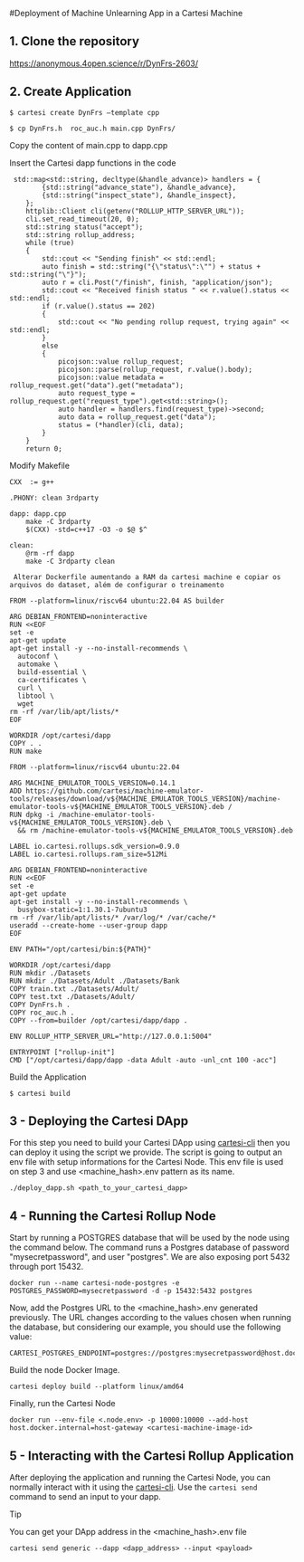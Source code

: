 
#Deployment of Machine Unlearning App in a Cartesi Machine

## 1. Clone the repository

  https://anonymous.4open.science/r/DynFrs-2603/

## 2.  Create Application
    
``` shell
$ cartesi create DynFrs –template cpp

$ cp DynFrs.h  roc_auc.h main.cpp DynFrs/
```

 Copy the content of main.cpp to dapp.cpp

 Insert the Cartesi dapp functions in the code

``` shell
 std::map<std::string, decltype(&handle_advance)> handlers = {
        {std::string("advance_state"), &handle_advance},
        {std::string("inspect_state"), &handle_inspect},
    };
    httplib::Client cli(getenv("ROLLUP_HTTP_SERVER_URL"));
    cli.set_read_timeout(20, 0);
    std::string status("accept");
    std::string rollup_address;
    while (true)
    {
        std::cout << "Sending finish" << std::endl;
        auto finish = std::string("{\"status\":\"") + status + std::string("\"}");
        auto r = cli.Post("/finish", finish, "application/json");
        std::cout << "Received finish status " << r.value().status << std::endl;
        if (r.value().status == 202)
        {
            std::cout << "No pending rollup request, trying again" << std::endl;
        }
        else
        {
            picojson::value rollup_request;
            picojson::parse(rollup_request, r.value().body);
            picojson::value metadata = rollup_request.get("data").get("metadata");
            auto request_type = rollup_request.get("request_type").get<std::string>();
            auto handler = handlers.find(request_type)->second;
            auto data = rollup_request.get("data");
            status = (*handler)(cli, data);
        }
    }
	return 0;

 ```
 
 Modify Makefile
``` shell
CXX  := g++

.PHONY: clean 3rdparty

dapp: dapp.cpp
	make -C 3rdparty
	$(CXX) -std=c++17 -O3 -o $@ $^

clean:
	@rm -rf dapp
	make -C 3rdparty clean

 Alterar Dockerfile aumentando a RAM da cartesi machine e copiar os arquivos do dataset, além de configurar o treinamento 

FROM --platform=linux/riscv64 ubuntu:22.04 AS builder

ARG DEBIAN_FRONTEND=noninteractive
RUN <<EOF
set -e
apt-get update
apt-get install -y --no-install-recommends \
  autoconf \
  automake \
  build-essential \
  ca-certificates \
  curl \
  libtool \
  wget
rm -rf /var/lib/apt/lists/*
EOF

WORKDIR /opt/cartesi/dapp
COPY . .
RUN make

FROM --platform=linux/riscv64 ubuntu:22.04

ARG MACHINE_EMULATOR_TOOLS_VERSION=0.14.1
ADD https://github.com/cartesi/machine-emulator-tools/releases/download/v${MACHINE_EMULATOR_TOOLS_VERSION}/machine-emulator-tools-v${MACHINE_EMULATOR_TOOLS_VERSION}.deb /
RUN dpkg -i /machine-emulator-tools-v${MACHINE_EMULATOR_TOOLS_VERSION}.deb \
  && rm /machine-emulator-tools-v${MACHINE_EMULATOR_TOOLS_VERSION}.deb

LABEL io.cartesi.rollups.sdk_version=0.9.0
LABEL io.cartesi.rollups.ram_size=512Mi

ARG DEBIAN_FRONTEND=noninteractive
RUN <<EOF
set -e
apt-get update
apt-get install -y --no-install-recommends \
  busybox-static=1:1.30.1-7ubuntu3
rm -rf /var/lib/apt/lists/* /var/log/* /var/cache/*
useradd --create-home --user-group dapp
EOF

ENV PATH="/opt/cartesi/bin:${PATH}"

WORKDIR /opt/cartesi/dapp
RUN mkdir ./Datasets 
RUN mkdir ./Datasets/Adult ./Datasets/Bank
COPY train.txt ./Datasets/Adult/
COPY test.txt ./Datasets/Adult/
COPY DynFrs.h .
COPY roc_auc.h . 
COPY --from=builder /opt/cartesi/dapp/dapp .

ENV ROLLUP_HTTP_SERVER_URL="http://127.0.0.1:5004"

ENTRYPOINT ["rollup-init"]
CMD ["/opt/cartesi/dapp/dapp -data Adult -auto -unl_cnt 100 -acc"]
```
 Build the Application
``` shell
$ cartesi build

```



## 3 - Deploying the Cartesi DApp
For this step you need to build your Cartesi DApp using [cartesi-cli](https://www.npmjs.com/package/@cartesi/cli) then you can deploy it using the script we provide. The script is going to output an env file with setup informations for the Cartesi Node. This env file is used on step 3 and use <machine_hash>.env pattern as its name.

``` shell
./deploy_dapp.sh <path_to_your_cartesi_dapp>
```


## 4 - Running the Cartesi Rollup Node

Start by running a POSTGRES database that will be used by the node using the command below. The command runs a Postgres database of password "mysecretpassword", and user "postgres". We are also exposing port 5432 through port 15432.
``` shell
docker run --name cartesi-node-postgres -e POSTGRES_PASSWORD=mysecretpassword -d -p 15432:5432 postgres
```

Now, add the Postgres URL to the <machine_hash>.env generated previously. The URL changes according to the values chosen when running the database, but considering our example, you should use the following value:

```
CARTESI_POSTGRES_ENDPOINT=postgres://postgres:mysecretpassword@host.docker.internal:15432/postgres
```

Build the node Docker Image.
``` shell
cartesi deploy build --platform linux/amd64
```

Finally, run the Cartesi Node
``` shell
docker run --env-file <.node.env> -p 10000:10000 --add-host host.docker.internal=host-gateway <cartesi-machine-image-id>
```

## 5 - Interacting with the Cartesi Rollup Application
After deploying the application and running the Cartesi Node, you can normally interact with it using the [cartesi-cli](https://www.npmjs.com/package/@cartesi/cli). Use the `cartesi send` command to send an input to your dapp.

> [!TIP]
> You can get your DApp address in the <machine_hash>.env file

``` shell
cartesi send generic --dapp <dapp_address> --input <payload>
```

